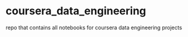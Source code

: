 # coursera_data_engineering
repo that contains all notebooks for coursera data engineering projects
